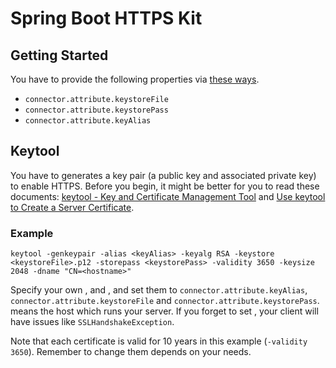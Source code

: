 Spring Boot HTTPS Kit
=====================

Getting Started
---------------

You have to provide the following properties via [these ways](http://docs.spring.io/spring-boot/docs/current-SNAPSHOT/reference/htmlsingle/#boot-features-external-config).

* `connector.attribute.keystoreFile`
* `connector.attribute.keystorePass`
* `connector.attribute.keyAlias`

Keytool
-------

You have to generates a key pair (a public key and associated private key) to
enable HTTPS. Before you begin, it might be better for you to read these
documents: [keytool - Key and Certificate Management Tool](http://docs.oracle.com/javase/6/docs/technotes/tools/solaris/keytool.html#genkeypairCmd)
and [Use keytool to Create a Server Certificate](http://docs.oracle.com/cd/E19798-01/821-1841/gjrgy/index.html).

### Example

`
keytool -genkeypair -alias <keyAlias> -keyalg RSA -keystore <keystoreFile>.p12
-storepass <keystorePass> -validity 3650 -keysize 2048 -dname "CN=<hostname>"
`

Specify your own <keyAlias>, <keystoreFile> and <keystorePass>, and set them to
`connector.attribute.keyAlias`, `connector.attribute.keystoreFile` and
`connector.attribute.keystorePass`. <hostname> means the host which runs your
server. If you forget to set <hostname>, your client will have issues like
`SSLHandshakeException`.

Note that each certificate is valid for 10 years in this example
(`-validity 3650`). Remember to change them depends on your needs.
